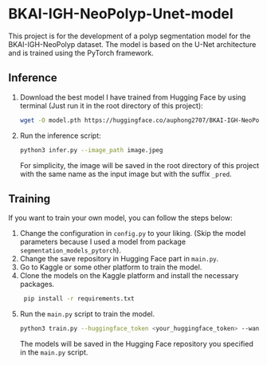 # BKAI-IGH-NeoPolyp-Unet-model

This project is for the development of a polyp segmentation model for the BKAI-IGH-NeoPolyp dataset. The model is based on the U-Net architecture and is trained using the PyTorch framework.

## Inference

1. Download the best model I have trained from Hugging Face by using terminal (Just run it in the root directory of this project):
    ```bash
    wget -O model.pth https://huggingface.co/auphong2707/BKAI-IGH-NeoPolyp-Unet-model/resolve/main/experiment_0/best.pth?download=true
    ```
2. Run the inference script:
    ```bash
    python3 infer.py --image_path image.jpeg
    ```
    For simplicity, the image will be saved in the root directory of this project with the same name as the input image but with the suffix `_pred`.

## Training
If you want to train your own model, you can follow the steps below:
1. Change the configuration in `config.py` to your liking. (Skip the model parameters because I used a model from package `segmentation_models_pytorch`).
2. Change the save repository in Hugging Face part in `main.py`.
3. Go to Kaggle or some other platform to train the model.
4. Clone the models on the Kaggle platform and install the necessary packages.
   ```bash
    pip install -r requirements.txt
    ```
5. Run the `main.py` script to train the model.
    ```bash
    python3 train.py --huggingface_token <your_huggingface_token> --wandb_key <your_wandb_key>
    ```
    The models will be saved in the Hugging Face repository you specified in the `main.py` script.